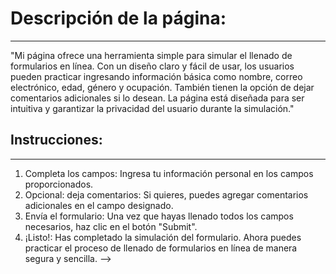 # Descripción de la página:
---
"Mi página ofrece una herramienta simple para simular el llenado de formularios en línea. Con un diseño claro y fácil de usar, los usuarios pueden practicar ingresando información básica como nombre, correo electrónico, edad, género y ocupación. También tienen la opción de dejar comentarios adicionales si lo desean. La página está diseñada para ser intuitiva y garantizar la privacidad del usuario durante la simulación."

## Instrucciones:
---
1. Completa los campos: Ingresa tu información personal en los campos proporcionados.
2. Opcional: deja comentarios: Si quieres, puedes agregar comentarios adicionales en el campo designado.
3. Envía el formulario: Una vez que hayas llenado todos los campos necesarios, haz clic en el botón "Submit".
4. ¡Listo!: Has completado la simulación del formulario. Ahora puedes practicar el proceso de llenado de formularios en línea de manera segura y sencilla. -->
